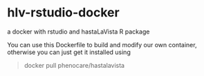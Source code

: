 # hlv-rstudio-docker
a docker with rstudio and hastaLaVista R package

You can use this Dockerfile to build and modify our own container, otherwise you can just get it installed using

 > docker pull phenocare/hastalavista

